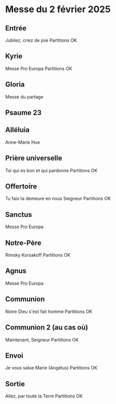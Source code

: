# Messe du 2 février 2025

## Entrée
Jubilez, criez de joie
Partitions OK

## Kyrie
Messe Pro Europa
Partitions OK

## Gloria
Messe du partage

## Psaume 23

## Alléluia
Anne-Marie Hue

## Prière universelle
Toi qui es bon et qui pardonne
Partitions OK

## Offertoire
Tu fais ta demeure en nous Seigneur
Partitions OK

## Sanctus
Messe Pro Europa

## Notre-Père
Rimsky Korsakoff
Partitions OK

## Agnus
Messe Pro Europa

## Communion
Notre Dieu s'est fait homme
Partitions OK

## Communion 2 (au cas où)
Maintenant, Seigneur
Partitions OK

## Envoi

Je vous salue Marie (Angélus)
Partitions OK

## Sortie

Allez, par toute la Terre
Partitions OK